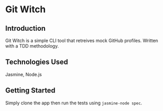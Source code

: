 # Git Witch

## Introduction
Git Witch is a simple CLI tool that retreives mock GitHub profiles. Written with a TDD methodology.

## Technologies Used
Jasmine, Node.js

## Getting Started
Simply clone the app then run the tests using `jasmine-node spec`.